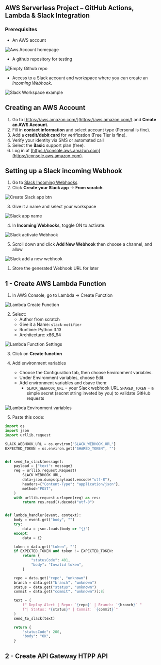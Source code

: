 ##  AWS Serverless Project – GitHub Actions, Lambda & Slack Integration

### Prerequisites

- An AWS account

![Aws Account homepage](../../../../images/dev_ops/aws/Aws-account.png)

- A github repository for testing
  
![Empty Github repo](../../../../images/dev_ops/aws/Github-repo.png)

- Access to a Slack account and workspace where you can create an *Incoming Webhook*.

![Slack Workspace example](../../../../images/dev_ops/aws/Slack-workspace.png)

## Creating an AWS Account

1. Go to [https://aws.amazon.com/](https://aws.amazon.com/) and **Create an AWS Account**.
2. Fill in **contact information** and select account type (Personal is fine).
3. Add a **credit/debit card** for verification (Free Tier is fine).
4. Verify your identity via SMS or automated call
5. Select the **Basic** support plan (free).
6. Log in at [https://console.aws.amazon.com](https://console.aws.amazon.com).

## Setting up a Slack incoming Webhook

1. Go to [Slack Incoming Webhooks](https://api.slack.com/messaging/webhooks).
2. Click **Create your Slack app** → **From scratch**.

![Create Slack app btn](../../../../images/dev_ops/aws/Create-slack-app.png)

3. Give it a name and select your workspace

![Slack app name](../../../../images/dev_ops/aws/Slack-app-name.png)

4. In **Incoming Webhooks**, toggle ON to activate.

![Slack activate Webhook](../../../../images/dev_ops/aws/Slack-activate-webhook.png)

5. Scroll down and click **Add New Webhook** then choose a channel, and allow

![Slack add a new webhook](../../../../images/dev_ops/aws/Slack-add-webhook.png)

1. Store the generated Webhook URL for later

## 1 - Create AWS Lambda Function

1. In AWS Console, go to Lambda -> Create Function

![Lambda Create Function](../../../../images/dev_ops/aws/Lambda-create-function.png)

2. Select:
   - Author from scratch
   - Give it a Name: `slack-notifier`
   - Runtime: Python 3.13
   - Architecture: x86_64
  
![Lambda Function Settings](../../../../images/dev_ops/aws/Lambda-function-settings.png)

3. Click on **Create function**

4. Add environment variables

   - Choose the Configuration tab, then choose Environment variables.
   - Under Environment variables, choose Edit.
   - Add environment variables and dsave them: 
     - `SLACK_WEBHOOK_URL` = your Slack webhook URL `SHARED_TOKEN` = a simple secret (secret string inveted by you) to validate GitHub requests 
   
![Lambda Environment variables](../../../../images/dev_ops/aws/Lambda-environment-variables.png)

5. Paste this code:
   
```python
import os
import json
import urllib.request

SLACK_WEBHOOK_URL = os.environ["SLACK_WEBHOOK_URL"]
EXPECTED_TOKEN = os.environ.get("SHARED_TOKEN", "")


def send_to_slack(message):
    payload = {"text": message}
    req = urllib.request.Request(
        SLACK_WEBHOOK_URL,
        data=json.dumps(payload).encode("utf-8"),
        headers={"Content-Type": "application/json"},
        method="POST",
    )
    with urllib.request.urlopen(req) as res:
        return res.read().decode("utf-8")


def lambda_handler(event, context):
    body = event.get("body", "")
    try:
        data = json.loads(body or "{}")
    except:
        data = {}

    token = data.get("token", "")
    if EXPECTED_TOKEN and token != EXPECTED_TOKEN:
        return {
            "statusCode": 401,
            "body": "Invalid token",
        }

    repo = data.get("repo", "unknown")
    branch = data.get("branch", "unknown")
    status = data.get("status", "unknown")
    commit = data.get("commit", "unknown")[:8]

    text = (
        f" Deploy Alert | Repo: `{repo}` | Branch: `{branch}` "
        f"| Status: *{status}* | Commit: `{commit}`"
    )
    send_to_slack(text)

    return {
        "statusCode": 200,
        "body": "OK",
    }
```

## 2 - Create API Gateway HTPP API